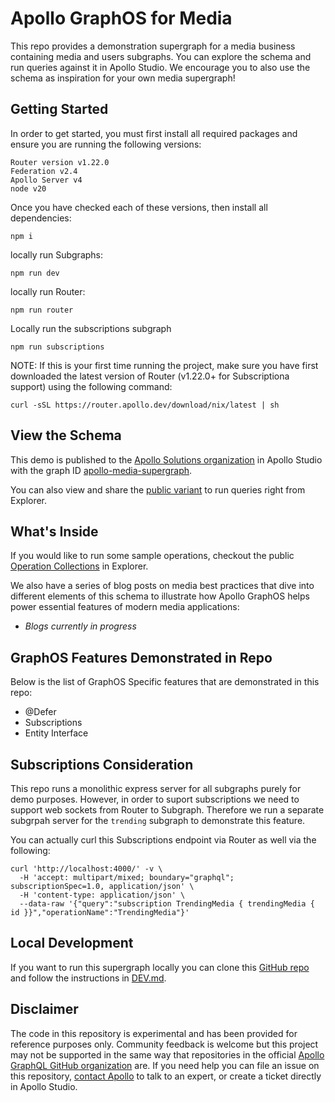 # Apollo GraphOS for Media

This repo provides a demonstration supergraph for a media business containing media and users subgraphs. You can explore the schema and run queries against it in Apollo Studio. We encourage you to also use the schema as inspiration for your own media supergraph!

## Getting Started

In order to get started, you must first install all required packages and ensure you are running the following versions:

```
Router version v1.22.0
Federation v2.4
Apollo Server v4
node v20
```

Once you have checked each of these versions, then install all dependencies:

```
npm i
```

locally run Subgraphs:

```
npm run dev
```

locally run Router:

```
npm run router
```

Locally run the subscriptions subgraph

```
npm run subscriptions
```

NOTE: If this is your first time running the project, make sure you have first downloaded the latest version of Router (v1.22.0+ for Subscriptiona support) using the following command:

```
curl -sSL https://router.apollo.dev/download/nix/latest | sh
```

## View the Schema

This demo is published to the [Apollo Solutions organization](https://studio.apollographql.com/org/apollo-solutions) in Apollo Studio with the graph ID [apollo-media-supergraph](https://studio.apollographql.com/graph/apollo-media-supergraph).

You can also view and share the [public variant](https://studio.apollographql.com/public/apollo-media-supergraph/home?variant=prod) to run queries right from Explorer.

## What's Inside

If you would like to run some sample operations, checkout the public [Operation Collections](https://studio.apollographql.com/public/apollo-media-supergraph/explorer?collectionId=9da0ba4b-12d1-4ebb-89bb-bed4a4d476ff&focusCollectionId=9da0ba4b-12d1-4ebb-89bb-bed4a4d476ff&variant=prod) in Explorer.

We also have a series of blog posts on media best practices that dive into different elements of this schema to illustrate how Apollo GraphOS helps power essential features of modern media applications:

- _Blogs currently in progress_

## GraphOS Features Demonstrated in Repo

Below is the list of GraphOS Specific features that are demonstrated in this repo:

- @Defer
- Subscriptions
- Entity Interface

## Subscriptions Consideration

This repo runs a monolithic express server for all subgraphs purely for demo purposes. However, in order to suport subscriptions we need to support web sockets from Router to Subgraph. Therefore we run a separate subgrpah server for the `trending` subgraph to demonstrate this feature.

You can actually curl this Subscriptions endpoint via Router as well via the following:

```
curl 'http://localhost:4000/' -v \
  -H 'accept: multipart/mixed; boundary="graphql"; subscriptionSpec=1.0, application/json' \
  -H 'content-type: application/json' \
  --data-raw '{"query":"subscription TrendingMedia { trendingMedia { id }}","operationName":"TrendingMedia"}'
```

## Local Development

If you want to run this supergraph locally you can clone this [GitHub repo](https://github.com/apollosolutions/media-supergraph) and follow the instructions in [DEV.md](https://github.com/apollosolutions/media-supergraph/blob/main/DEV.md).

## Disclaimer

The code in this repository is experimental and has been provided for reference purposes only. Community feedback is welcome but this project may not be supported in the same way that repositories in the official [Apollo GraphQL GitHub organization](https://github.com/apollographql) are. If you need help you can file an issue on this repository, [contact Apollo](https://www.apollographql.com/contact-sales) to talk to an expert, or create a ticket directly in Apollo Studio.
